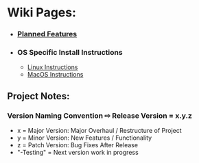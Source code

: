 # Wiki Pages:
* ### [Planned Features](Planned-Features)
* ### OS Specific Install Instructions
	* [Linux Instructions](Linux-Installation-Instructions)
	* [MacOS Instructions](MacOS-Instructions)

## Project Notes:
### Version Naming Convention ⇨ Release Version = x.y.z
* x = Major Version: Major Overhaul / Restructure of Project
* y = Minor Version: New Features / Functionality
* z = Patch Version: Bug Fixes After Release
* "-Testing" = Next version work in progress